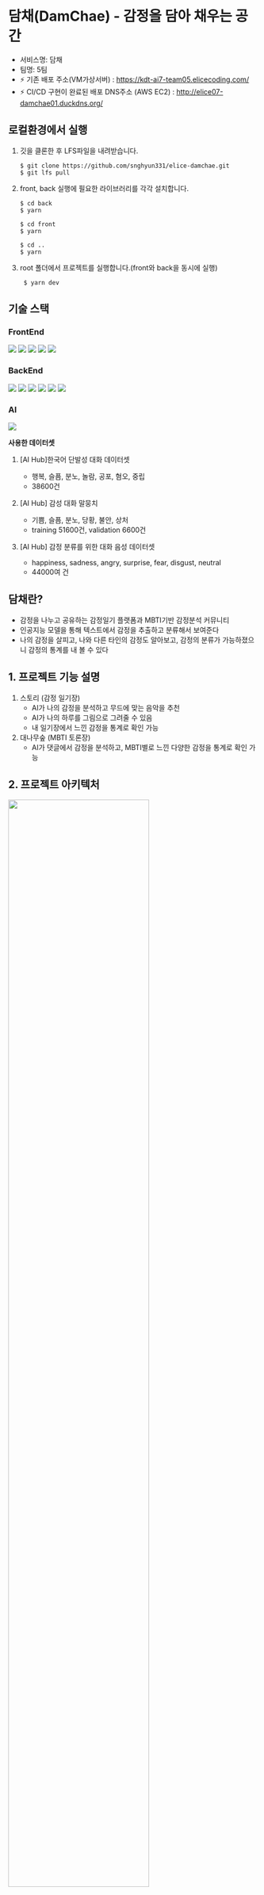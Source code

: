 # 담채(DamChae) - 감정을 담아 채우는 공간

- 서비스명: 담채
- 팀명: 5팀
- ⚡ 기존 배포 주소(VM가상서버) : https://kdt-ai7-team05.elicecoding.com/
- ⚡ CI/CD 구현이 완료된 배포 DNS주소 (AWS EC2) : http://elice07-damchae01.duckdns.org/

## 로컬환경에서 실행

1. 깃을 클론한 후 LFS파일을 내려받습니다.
   ```
   $ git clone https://github.com/snghyun331/elice-damchae.git
   $ git lfs pull
   ```
2. front, back 실행에 필요한 라이브러리를 각각 설치합니다.
   ```
   $ cd back
   $ yarn
   ```
   ```
   $ cd front
   $ yarn
   ```
   ```
   $ cd ..
   $ yarn
   ```
3. root 폴더에서 프로젝트를 실행합니다.(front와 back을 동시에 실행)
   ```
    $ yarn dev
   ```

## 기술 스택

### FrontEnd

<div>
<img src="https://img.shields.io/badge/JavaScript-F7DF1E?style=flat-square&logo=JavaScript&logoColor=white"/>
<img src="https://img.shields.io/badge/React-61DAFB?style=flat-square&logo=React&logoColor=white"/>
<img src="https://img.shields.io/badge/TailwindCSS-06B6D4?style=flat-square&logo=TailwindCSS&logoColor=white"/>
<img src="https://img.shields.io/badge/Chart.Js-FF6384?style=flat-square&logo=Chart.Js&logoColor=white"/>
<img src="https://img.shields.io/badge/Axios-5A29E4?style=flat-square&logo=Axios&logoColor=white"/>
</div>

### BackEnd

<div>
<img src="https://img.shields.io/badge/JavaScript-F7DF1E?style=flat-square&logo=JavaScript&logoColor=white"/>
<img src="https://img.shields.io/badge/Express-000000?style=flat-square&logo=express&logoColor=white"/>
<img src="https://img.shields.io/badge/Flask-000000?style=flat-square&logo=flask&logoColor=white"/>
<img src="https://img.shields.io/badge/MongoDB-47A248?style=flat-square&logo=mongodb&logoColor=white"/>
<img src="https://img.shields.io/badge/Amazon AWS-232F3E?style=flat-square&logo=amazonaws&logoColor=white"/>
<img src="https://img.shields.io/badge/JWT-41454A?style=flat-square&logo=JSON%20web%20tokens&logoColor=white"/>
</div>

### AI

<img src="https://img.shields.io/badge/Python-3776AB?style=flat-square&logo=Python&logoColor=white"/>

**사용한 데이터셋**

1. [AI Hub]한국어 단발성 대화 데이터셋

   - 행복, 슬픔, 분노, 놀람, 공포, 혐오, 중립
   - 38600건

2. [AI Hub] 감성 대화 말뭉치

   - 기쁨, 슬픔, 분노, 당황, 불안, 상처
   - training 51600건, validation 6600건

3. [AI Hub] 감정 분류를 위한 대화 음성 데이터셋
   - happiness, sadness, angry, surprise, fear, disgust, neutral
   - 44000여 건

## 담채란?

- 감정을 나누고 공유하는 감정일기 플랫폼과 MBTI기반 감정분석 커뮤니티
- 인공지능 모델을 통해 텍스트에서 감정을 추출하고 분류해서 보여준다
- 나의 감정을 살피고, 나와 다른 타인의 감정도 알아보고, 감정의 분류가 가능하졌으니 감정의 통계를 내 볼 수 있다

## 1. 프로젝트 기능 설명

1. 스토리 (감정 일기장)
   - AI가 나의 감정을 분석하고 무드에 맞는 음악을 추천
   - AI가 나의 하루를 그림으로 그려줄 수 있음
   - 내 일기장에서 느낀 감정을 통계로 확인 가능
2. 대나무숲 (MBTI 토론장)
   - AI가 댓글에서 감정을 분석하고, MBTI별로 느낀 다양한 감정을 통계로 확인 가능

## 2. 프로젝트 아키텍처

<img src="https://github.com/snghyun331/project-ReviewAnalysis/assets/108854903/dfabde44-cba4-4487-b45c-9136e389384d" height="75%" width="75%">

## 3. 웹 서비스 페이지 구성 소개

### 1. Main Page

<img src="https://github.com/snghyun331/project-ReviewAnalysis/assets/108854903/1d07ed5c-e313-477a-be7d-d5632030a5a9">

### 2. Story Page

<img src="https://github.com/snghyun331/project-ReviewAnalysis/assets/108854903/e8981d7d-7a17-4bad-812d-b70034aebda3">

### 3. MBTI Page

<img src="https://github.com/snghyun331/project-ReviewAnalysis/assets/108854903/2f4eb8f6-316b-4cf3-9da7-dc75819abe13">

### 4. My Page

<img src="https://github.com/snghyun331/project-ReviewAnalysis/assets/108854903/ea9f454d-ef85-47b0-b577-49befb6f7f95">
<img src="https://github.com/snghyun331/project-ReviewAnalysis/assets/108854903/092e763a-9ca4-4964-9f55-1580cd2b92e3">

### 5. My Story Page

<img src="https://github.com/snghyun331/project-ReviewAnalysis/assets/108854903/09a04375-4d10-4894-be42-3317732cf0c3">
